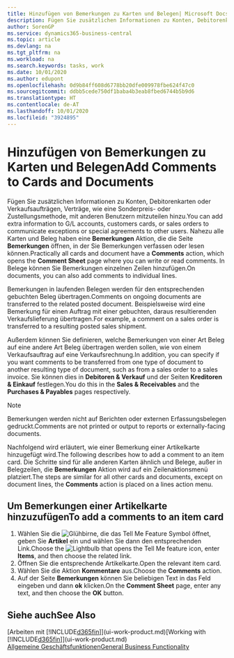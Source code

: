 ```yaml
---
title: Hinzufügen von Bemerkungen zu Karten und Belegen| Microsoft Docs
description: Fügen Sie zusätzlichen Informationen zu Konten, Debitorenkarten oder Verkaufsaufträgen, Verträge, wie eine Sonderpreis- oder Zustellungsmethode, mit anderen Benutzern mitzuteilen hinzu.
author: SorenGP
ms.service: dynamics365-business-central
ms.topic: article
ms.devlang: na
ms.tgt_pltfrm: na
ms.workload: na
ms.search.keywords: tasks, work
ms.date: 10/01/2020
ms.author: edupont
ms.openlocfilehash: 0d9b84ff608d6778bb20dfe009978fbe624f47c0
ms.sourcegitcommit: ddbb5cede750df1baba4b3eab8fbed6744b5b9d6
ms.translationtype: HT
ms.contentlocale: de-AT
ms.lasthandoff: 10/01/2020
ms.locfileid: "3924895"
---
```

# <a name="add-comments-to-cards-and-documents"></a><span data-ttu-id="31d8d-103">Hinzufügen von Bemerkungen zu Karten und Belegen</span><span class="sxs-lookup"><span data-stu-id="31d8d-103">Add Comments to Cards and Documents</span></span>
<span data-ttu-id="31d8d-104">Fügen Sie zusätzlichen Informationen zu Konten, Debitorenkarten oder Verkaufsaufträgen, Verträge, wie eine Sonderpreis- oder Zustellungsmethode, mit anderen Benutzern mitzuteilen hinzu.</span><span class="sxs-lookup"><span data-stu-id="31d8d-104">You can add extra information to G/L accounts, customers cards, or sales orders to communicate exceptions or special agreements to other users.</span></span>
<span data-ttu-id="31d8d-105">Nahezu alle Karten und Beleg haben eine **Bemerkungen** Aktion, die die Seite **Bemerkungen** öffnen, in der Sie Bemerkungen verfassen oder lesen können.</span><span class="sxs-lookup"><span data-stu-id="31d8d-105">Practically all cards and document have a **Comments** action, which opens the **Comment Sheet** page where you can write or read comments.</span></span> <span data-ttu-id="31d8d-106">In Belege können Sie Bemerkungen einzelnen Zeilen hinzufügen.</span><span class="sxs-lookup"><span data-stu-id="31d8d-106">On documents, you can also add comments to individual lines.</span></span>

<span data-ttu-id="31d8d-107">Bemerkungen in laufenden Belegen werden für den entsprechenden gebuchten Beleg übertragen.</span><span class="sxs-lookup"><span data-stu-id="31d8d-107">Comments on ongoing documents are transferred to the related posted document.</span></span> <span data-ttu-id="31d8d-108">Beispielsweise wird eine Bemerkung für einen Auftrag mit einer gebuchten, daraus resultierenden Verkaufslieferung übertragen.</span><span class="sxs-lookup"><span data-stu-id="31d8d-108">For example, a comment on a sales order is transferred to a resulting posted sales shipment.</span></span>

<span data-ttu-id="31d8d-109">Außerdem können Sie definieren, welche Bemerkungen von einer Art Beleg auf eine andere Art Beleg übertragen werden sollen, wie von einem Verkaufsauftrag auf eine Verkaufsrechnung.</span><span class="sxs-lookup"><span data-stu-id="31d8d-109">In addition, you can specify if you want comments to be transferred from one type of document to another resulting type of document, such as from a sales order to a sales invoice.</span></span> <span data-ttu-id="31d8d-110">Sie können dies in **Debitoren & Verkauf** und der Seiten **Kreditoren & Einkauf** festlegen.</span><span class="sxs-lookup"><span data-stu-id="31d8d-110">You do this in the **Sales & Receivables** and the **Purchases & Payables** pages respectively.</span></span>

> [!NOTE]
> <span data-ttu-id="31d8d-111">Bemerkungen werden nicht auf Berichten oder externen Erfassungsbelegen gedruckt.</span><span class="sxs-lookup"><span data-stu-id="31d8d-111">Comments are not printed or output to reports or externally-facing documents.</span></span>

<span data-ttu-id="31d8d-112">Nachfolgend wird erläutert, wie einer Bemerkung einer Artikelkarte hinzugefügt wird.</span><span class="sxs-lookup"><span data-stu-id="31d8d-112">The following describes how to add a comment to an item card.</span></span> <span data-ttu-id="31d8d-113">Die Schritte sind für alle anderen Karten ähnlich und Belege, außer in Belegzeilen, die **Bemerkungen** Aktion wird auf ein Zeilenaktionsmenü platziert.</span><span class="sxs-lookup"><span data-stu-id="31d8d-113">The steps are similar for all other cards and documents, except on document lines, the **Comments** action is placed on a lines action menu.</span></span>

## <a name="to-add-a-comments-to-an-item-card"></a><span data-ttu-id="31d8d-114">Um Bemerkungen einer Artikelkarte hinzuzufügen</span><span class="sxs-lookup"><span data-stu-id="31d8d-114">To add a comments to an item card</span></span>
1. <span data-ttu-id="31d8d-115">Wählen Sie die ![Glühbirne, die das Tell Me Feature](media/ui-search/search_small.png "Tell Me-Funktion") Symbol öffnet, geben Sie **Artikel** ein und wählen Sie dann den entsprechenden Link.</span><span class="sxs-lookup"><span data-stu-id="31d8d-115">Choose the ![Lightbulb that opens the Tell Me feature](media/ui-search/search_small.png "Tell me what you want to do") icon, enter **Items**, and then choose the related link.</span></span>
2. <span data-ttu-id="31d8d-116">Öffnen Sie die entsprechende Artikelkarte.</span><span class="sxs-lookup"><span data-stu-id="31d8d-116">Open the relevant item card.</span></span>
3. <span data-ttu-id="31d8d-117">Wählen Sie die Aktion **Kommentare** aus.</span><span class="sxs-lookup"><span data-stu-id="31d8d-117">Choose the **Comments** action.</span></span>
4. <span data-ttu-id="31d8d-118">Auf der Seite **Bemerkungen** können Sie beliebigen Text in das Feld eingeben und dann **ok** klicken.</span><span class="sxs-lookup"><span data-stu-id="31d8d-118">On the **Comment Sheet** page, enter any text, and then choose the **OK** button.</span></span>

## <a name="see-also"></a><span data-ttu-id="31d8d-119">Siehe auch</span><span class="sxs-lookup"><span data-stu-id="31d8d-119">See Also</span></span>
<span data-ttu-id="31d8d-120">[Arbeiten mit [!INCLUDE[d365fin](includes/d365fin_md.md)]](ui-work-product.md)</span><span class="sxs-lookup"><span data-stu-id="31d8d-120">[Working with [!INCLUDE[d365fin](includes/d365fin_md.md)]](ui-work-product.md)</span></span>  
[<span data-ttu-id="31d8d-121">Allgemeine Geschäftsfunktionen</span><span class="sxs-lookup"><span data-stu-id="31d8d-121">General Business Functionality</span></span>](ui-across-business-areas.md)
